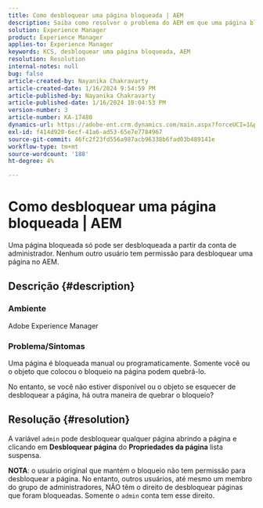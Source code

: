 ```yaml
---
title: Como desbloquear uma página bloqueada | AEM
description: Saiba como resolver o problema do AEM em que uma página bloqueada precisa ser desbloqueada por entidades diferentes do usuário que colocou o bloqueio na página.
solution: Experience Manager
product: Experience Manager
applies-to: Experience Manager
keywords: KCS, desbloquear uma página bloqueada, AEM
resolution: Resolution
internal-notes: null
bug: false
article-created-by: Nayanika Chakravarty
article-created-date: 1/16/2024 9:54:59 PM
article-published-by: Nayanika Chakravarty
article-published-date: 1/16/2024 10:04:53 PM
version-number: 3
article-number: KA-17480
dynamics-url: https://adobe-ent.crm.dynamics.com/main.aspx?forceUCI=1&pagetype=entityrecord&etn=knowledgearticle&id=956525e1-b9b4-ee11-a569-6045bd0063aa
exl-id: f414d920-6ecf-41a6-ad53-65e7e7784967
source-git-commit: 46fc2f23fd556a987acb96338b6fad03b489141e
workflow-type: tm+mt
source-wordcount: '188'
ht-degree: 4%

---
```


# Como desbloquear uma página bloqueada | AEM


Uma página bloqueada só pode ser desbloqueada a partir da conta de administrador. Nenhum outro usuário tem permissão para desbloquear uma página no AEM.

## Descrição {#description}


### <b>Ambiente</b>

Adobe Experience Manager

### <b>Problema/Sintomas</b>

Uma página é bloqueada manual ou programaticamente. Somente você ou o objeto que colocou o bloqueio na página podem quebrá-lo.

No entanto, se você não estiver disponível ou o objeto se esquecer de desbloquear a página, há outra maneira de quebrar o bloqueio?


## Resolução {#resolution}


A variável `admin` pode desbloquear qualquer página abrindo a página e clicando em <b>Desbloquear página</b> do <b>Propriedades da página</b> lista suspensa.

<b>NOTA</b>: o usuário original que mantém o bloqueio não tem permissão para desbloquear a página. No entanto, outros usuários, até mesmo um membro do grupo de administradores, NÃO têm o direito de desbloquear páginas que foram bloqueadas. Somente o `admin` conta tem esse direito.
